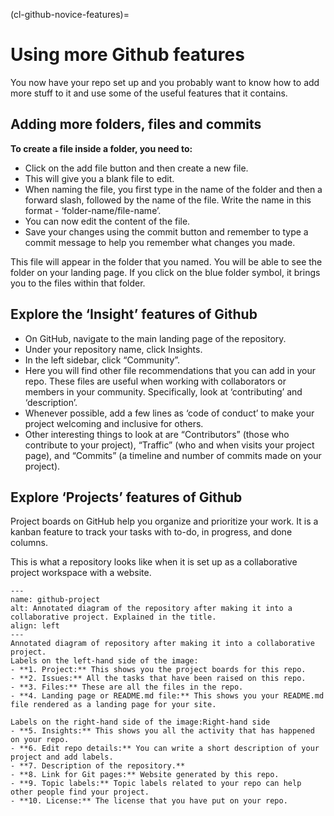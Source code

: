 (cl-github-novice-features)=
# Using more Github features

You now have your repo set up and you probably want to know how to add more stuff to it and use some of the useful features that it contains.

## Adding more folders, files and commits

**To create a file inside a folder, you need to:**

* Click on the add file button and then create a new file.
* This will give you a blank file to edit.
* When naming the file, you first type in the name of the folder and then a forward slash, followed by the name of the file.
Write the name in this format - ‘folder-name/file-name’.
* You can now edit the content of the file.
* Save your changes using the commit button and remember to type a commit message to help you remember what changes you made.

This file will appear in the folder that you named.
You will be able to see the folder on your landing page. If you click on the blue folder symbol, it brings you to the files within that folder.

## Explore the ‘Insight’ features of Github

* On GitHub, navigate to the main landing page of the repository.
* Under your repository name, click Insights.
* In the left sidebar, click “Community”.
* Here you will find other file recommendations that you can add in your repo.
These files are useful when working with collaborators or members in your community.
Specifically, look at ‘contributing’ and ‘description’.
* Whenever possible, add a few lines as ‘code of conduct’ to make your project welcoming and inclusive for others.
* Other interesting things to look at are “Contributors” (those who contribute to your project), “Traffic” (who and when visits your project page), and “Commits” (a timeline and number of commits made on your project).

## Explore ‘Projects’ features of Github
Project boards on GitHub help you organize and prioritize your work.
It is a kanban feature to track your tasks with to-do, in progress, and done columns.

This is what a repository looks like when it is set up as a collaborative project workspace with a website.

```{figure} ../../figures/github-project.jpg
---
name: github-project
alt: Annotated diagram of the repository after making it into a collaborative project. Explained in the title.
align: left
---
Annotated diagram of repository after making it into a collaborative project.
Labels on the left-hand side of the image:
- **1. Project:** This shows you the project boards for this repo.
- **2. Issues:** All the tasks that have been raised on this repo.
- **3. Files:** These are all the files in the repo.
- **4. Landing page or README.md file:** This shows you your README.md file rendered as a landing page for your site.

Labels on the right-hand side of the image:Right-hand side
- **5. Insights:** This shows you all the activity that has happened on your repo. 
- **6. Edit repo details:** You can write a short description of your project and add labels.
- **7. Description of the repository.**
- **8. Link for Git pages:** Website generated by this repo.
- **9. Topic labels:** Topic labels related to your repo can help other people find your project.
- **10. License:** The license that you have put on your repo.
```
